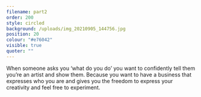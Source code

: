 ```yaml
---
filename: part2
order: 200
style: circled
background: /uploads/img_20210905_144756.jpg
position: 20
colour: "#e76042"
visible: true
quoter: ""
---
```

When someone asks you ‘what do you do’ you want to confidently tell them you’re an artist and show them. Because you want to have a business that expresses who you are and gives you the freedom to express your creativity and feel free to experiment.